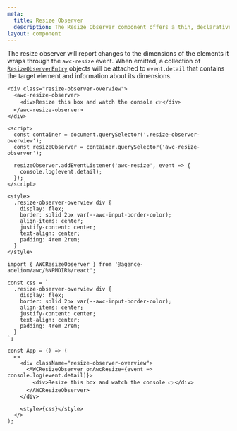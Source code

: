```yaml
---
meta:
  title: Resize Observer
  description: The Resize Observer component offers a thin, declarative interface to the ResizeObserver API.
layout: component
---
```


The resize observer will report changes to the dimensions of the elements it wraps through the `awc-resize` event. When emitted, a collection of [`ResizeObserverEntry`](https://developer.mozilla.org/en-US/docs/Web/API/ResizeObserverEntry) objects will be attached to `event.detail` that contains the target element and information about its dimensions.

```html:preview
<div class="resize-observer-overview">
  <awc-resize-observer>
    <div>Resize this box and watch the console 👉</div>
  </awc-resize-observer>
</div>

<script>
  const container = document.querySelector('.resize-observer-overview');
  const resizeObserver = container.querySelector('awc-resize-observer');

  resizeObserver.addEventListener('awc-resize', event => {
    console.log(event.detail);
  });
</script>

<style>
  .resize-observer-overview div {
    display: flex;
    border: solid 2px var(--awc-input-border-color);
    align-items: center;
    justify-content: center;
    text-align: center;
    padding: 4rem 2rem;
  }
</style>
```

```jsx:react
import { AWCResizeObserver } from '@agence-adeliom/awc/%NPMDIR%/react';

const css = `
  .resize-observer-overview div {
    display: flex;
    border: solid 2px var(--awc-input-border-color);
    align-items: center;
    justify-content: center;
    text-align: center;
    padding: 4rem 2rem;
  }
`;

const App = () => (
  <>
    <div className="resize-observer-overview">
      <AWCResizeObserver onAwcResize={event => console.log(event.detail)}>
        <div>Resize this box and watch the console 👉</div>
      </AWCResizeObserver>
    </div>

    <style>{css}</style>
  </>
);
```
